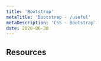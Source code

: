 ```yaml
---
title: 'Bootstrap'
metaTitle: 'Bootstrap - /useful'
metaDescription: 'CSS - Bootstrap'
date: 2020-06-30
---
```


## Resources
